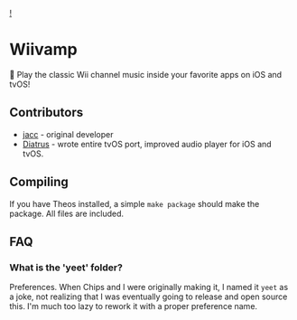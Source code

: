 [!](https://github.com/jacc/wiivamp/blob/master/assets/Wiivamp%204.0%20Banner.png?raw=true)

# Wiivamp
🎼 Play the classic Wii channel music inside your favorite apps on iOS and tvOS!


## Contributors

- [jacc](https://lafond.dev) - original developer
- [Diatrus](https://diatr.us) - wrote entire tvOS port, improved audio player for iOS and tvOS.

## Compiling

If you have Theos installed, a simple `make package` should make the package. All files are included.

## FAQ

### What is the 'yeet' folder?
Preferences. When Chips and I were originally making it, I named it `yeet` as a joke, not realizing that I was eventually going to release and open source this. I'm much too lazy to rework it with a proper preference name.
